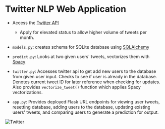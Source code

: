 # Twitter NLP Web Application

- Access the [Twitter API](https://developer.twitter.com/en/docs/twitter-api/getting-started/getting-access-to-the-twitter-api)
   - Apply for elevated status to allow higher volume of tweets per month. 
   
 - `models.py`: creates schema for SQLite database using [SQLAlchemy](https://flask-sqlalchemy.palletsprojects.com/en/2.x/)
 
 - `predict.py`: Looks at two given users' tweets, vectorizes them with [Spacy](https://spacy.io/models/en) 
 
 - `twitter.py`: Accesses twitter api to get add new users to the database from given user input. Checks to see if user is already in the database. Denotes current tweet ID for later reference when checking for updates. Also provides `vectorize_tweet()` function which applies Spacy vectorizations. 
 
 - `app.py`: Provides deployed Flask URL endpoints for viewing user tweets, resetting database, adding users to the database, updating existing users' tweets, and comparing users to generate a prediction for output.


![Twitter](https://pbs.twimg.com/profile_images/1488548719062654976/u6qfBBkF_400x400.jpg)

